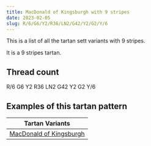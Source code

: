 ```yaml
---
title: MacDonald of Kingsburgh with 9 stripes
date: 2023-02-05
slug: R/6/G6/Y2/R36/LN2/G42/Y2/G2/Y/6
---
```

This is a list of all the tartan sett variants with 9 stripes.

It is a 9 stripes tartan.


## Thread count
R/6 G6 Y2 R36 LN2 G42 Y2 G2 Y/6

## Examples of this tartan pattern

| Tartan Variants |
|---------------|
| [MacDonald of Kingsburgh](/variants/r/6/g6/y2/r36/ln2/g42/y2/g2/y/6-g008000-lne0e0e0-rc00000-yf0c000)||
